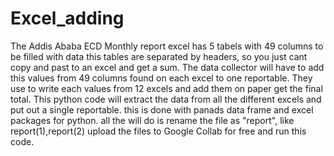 # Excel_adding
The Addis Ababa ECD Monthly report excel has 5 tabels with 49 columns to be filled with data this tables are separated by headers, so you just cant copy and past to an excel and get a sum. The data collector will have to add this values from 49 columns found on each excel to one reportable. They use to write each values from 12 excels and add them on paper get the final total. This python code will extract the data from all the different excels and put out a single reportable. this is done with panads data frame and excel packages for python. all the will do is rename the file as "report", like report(1),report(2) upload the files to Google Collab for free and run this code.
